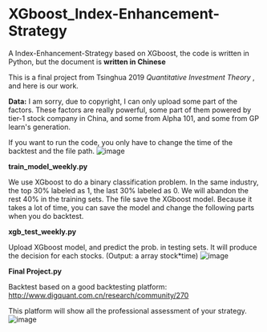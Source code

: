 # XGboost_Index-Enhancement-Strategy
A Index-Enhancement-Strategy based on XGboost, the code is written in Python, but the document is **written in Chinese**

This is a final project from Tsinghua 2019 *Quantitative Investment Theory* , and here is our work.

**Data:**
I am sorry, due to copyright, I can only upload some part of the factors. These factors are really powerful, some part of them powered by tier-1 stock company in China, and some from Alpha 101, and some from GP learn's generation. 

If you want to run the code, you only have to change the time of the backtest and the file path.
![image]()

**train_model_weekly.py**

We use XGboost to do a binary classification problem. In the same industry, the top 30% labeled as 1, the last 30% labeled as 0. We will abandon the rest 40% in the training sets. The file save the XGboost model. Because it takes a lot of time, you can save the model and change the following parts when you do backtest.

**xgb_test_weekly.py**

Upload XGboost model, and predict the prob. in testing sets. It will produce the decision for each stocks. (Output: a array stock*time)
![image]()

**Final Project.py**

Backtest based on a good backtesting platform: http://www.digquant.com.cn/research/community/270

This platform will show all the professional assessment of your strategy.
![image]()

